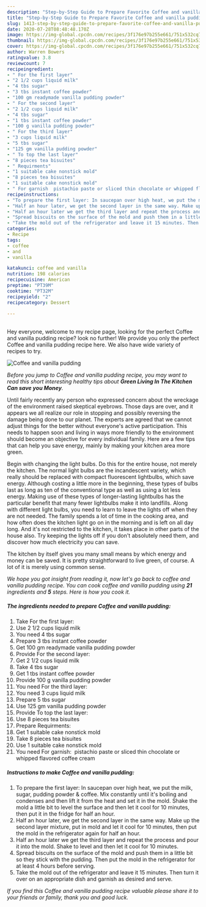 ```yaml
---
description: "Step-by-Step Guide to Prepare Favorite Coffee and vanilla pudding"
title: "Step-by-Step Guide to Prepare Favorite Coffee and vanilla pudding"
slug: 1413-step-by-step-guide-to-prepare-favorite-coffee-and-vanilla-pudding
date: 2020-07-28T08:48:48.170Z
image: https://img-global.cpcdn.com/recipes/3f176e97b255e661/751x532cq70/coffee-and-vanilla-pudding-recipe-main-photo.jpg
thumbnail: https://img-global.cpcdn.com/recipes/3f176e97b255e661/751x532cq70/coffee-and-vanilla-pudding-recipe-main-photo.jpg
cover: https://img-global.cpcdn.com/recipes/3f176e97b255e661/751x532cq70/coffee-and-vanilla-pudding-recipe-main-photo.jpg
author: Warren Bowers
ratingvalue: 3.8
reviewcount: 7
recipeingredient:
- " For the first layer"
- "2 1/2 cups liquid milk"
- "4 tbs sugar"
- "3 tbs instant coffee powder"
- "100 gm readymade vanilla pudding powder"
- " For the second layer"
- "2 1/2 cups liquid milk"
- "4 tbs sugar"
- "1 tbs instant coffee powder"
- "100 g vanilla pudding powder"
- " For the third layer"
- "3 cups liquid milk"
- "5 tbs sugar"
- "125 gm vanilla pudding powder"
- " To top the last layer"
- "8 pieces tea bisuites"
- " Requirments"
- "1 suitable cake nonstick mold"
- "8 pieces tea bisuites"
- "1 suitable cake nonstick mold"
- " For garnish  pistachio paste or sliced thin chocolate or whipped flavored coffee cream"
recipeinstructions:
- "To prepare the first layer: In saucepan over high heat, we put the milk, sugar, pudding powder &amp; coffee. Mix constantly until it&#39;s boiling and condenses and then lift it from the heat and set it in the mold. Shake the mold a little bit to level the surface and then let it cool for 10 minutes, then put it in the fridge for half an hour."
- "Half an hour later, we get the second layer in the same way. Make up the second layer mixture, put in mold and let it cool for 10 minutes, then put the mold in the refrigerator again for half an hour."
- "Half an hour later we get the third layer and repeat the process and pour it into the mold. Shake to level and then let it cool  for 10 minutes."
- "Spread biscuits on the surface of the mold and push them in a little bit so they stick with the pudding. Then put the mold in the refrigerator for at least 4 hours before serving."
- "Take the mold out of the refrigerator and leave it 15 minutes. Then turn it over on an appropriate dish and garnish as desired and serve."
categories:
- Recipe
tags:
- coffee
- and
- vanilla

katakunci: coffee and vanilla 
nutrition: 198 calories
recipecuisine: American
preptime: "PT39M"
cooktime: "PT32M"
recipeyield: "2"
recipecategory: Dessert

---
```

<br>
Hey everyone, welcome to my recipe page, looking for the perfect Coffee and vanilla pudding recipe? look no further! We provide you only the perfect Coffee and vanilla pudding recipe here. We also have wide variety of recipes to try.
<br>


![Coffee and vanilla pudding](https://img-global.cpcdn.com/recipes/3f176e97b255e661/751x532cq70/coffee-and-vanilla-pudding-recipe-main-photo.jpg)

<i>Before you jump to Coffee and vanilla pudding recipe, you may want to read this short interesting healthy tips about 
<strong>Green Living In The Kitchen Can save you Money</strong>.</i>
</br>

Until fairly recently any person who expressed concern about the wreckage of the environment raised skeptical eyebrows. Those days are over, and it appears we all realize our role in stopping and possibly reversing the damage being done to our planet. The experts are agreed that we cannot adjust things for the better without everyone's active participation. This needs to happen soon and living in ways more friendly to the environment should become an objective for every individual family. Here are a few tips that can help you save energy, mainly by making your kitchen area more green.

Begin with changing the light bulbs. Do this for the entire house, not merely the kitchen. The normal light bulbs are the incandescent variety, which really should be replaced with compact fluorescent lightbulbs, which save energy. Although costing a little more in the beginning, these types of bulbs last as long as ten of the conventional type as well as using a lot less energy. Making use of these types of longer-lasting lightbulbs has the particular benefit that many fewer lightbulbs make it into landfills. Along with different light bulbs, you need to learn to leave the lights off when they are not needed. The family spends a lot of time in the cooking area, and how often does the kitchen light go on in the morning and is left on all day long. And it's not restricted to the kitchen, it takes place in other parts of the house also. Try keeping the lights off if you don't absolutely need them, and discover how much electricity you can save.

The kitchen by itself gives you many small means by which energy and money can be saved. It is pretty straightforward to live green, of course. A lot of it is merely using common sense.


<i>We hope you got insight from reading it, now let's go back to coffee and vanilla pudding recipe. You can cook coffee and vanilla pudding using <strong>21</strong> ingredients and <strong>5</strong> steps. Here is how you cook it.
</i>

##### The ingredients needed to prepare Coffee and vanilla pudding:

1. Take  For the first layer:
1. Use 2 1/2 cups liquid milk
1. You need 4 tbs sugar
1. Prepare 3 tbs instant coffee powder
1. Get 100 gm readymade vanilla pudding powder
1. Provide  For the second layer:
1. Get 2 1/2 cups liquid milk
1. Take 4 tbs sugar
1. Get 1 tbs instant coffee powder
1. Provide 100 g vanilla pudding powder
1. You need  For the third layer:
1. You need 3 cups liquid milk
1. Prepare 5 tbs sugar
1. Use 125 gm vanilla pudding powder
1. Provide  To top the last layer:
1. Use 8 pieces tea bisuites
1. Prepare  Requirments:
1. Get 1 suitable cake nonstick mold
1. Take 8 pieces tea bisuites
1. Use 1 suitable cake nonstick mold
1. You need  For garnish:  pistachio paste or sliced ​​thin chocolate or whipped flavored coffee cream


##### Instructions to make Coffee and vanilla pudding:

1. To prepare the first layer: In saucepan over high heat, we put the milk, sugar, pudding powder &amp; coffee. Mix constantly until it&#39;s boiling and condenses and then lift it from the heat and set it in the mold. Shake the mold a little bit to level the surface and then let it cool for 10 minutes, then put it in the fridge for half an hour.
1. Half an hour later, we get the second layer in the same way. Make up the second layer mixture, put in mold and let it cool for 10 minutes, then put the mold in the refrigerator again for half an hour.
1. Half an hour later we get the third layer and repeat the process and pour it into the mold. Shake to level and then let it cool  for 10 minutes.
1. Spread biscuits on the surface of the mold and push them in a little bit so they stick with the pudding. Then put the mold in the refrigerator for at least 4 hours before serving.
1. Take the mold out of the refrigerator and leave it 15 minutes. Then turn it over on an appropriate dish and garnish as desired and serve.


<i>If you find this Coffee and vanilla pudding recipe valuable please share it to your friends or family, thank you and good luck.</i>
